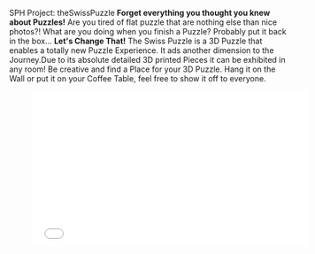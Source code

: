 SPH Project: theSwissPuzzle
__Forget everything you thought you knew about Puzzles!__ Are you tired of flat puzzle that are nothing else than nice photos?! What are you doing when you finish a Puzzle? Probably put it back in the box... __Let's Change That!__ The Swiss Puzzle is a 3D Puzzle that enables a totally new Puzzle Experience. It ads another dimension to the Journey.Due to its absolute detailed 3D printed Pieces it can be exhibited in any room! Be creative and find a Place for your 3D Puzzle. Hang it on the Wall or put it on your Coffee Table, feel free to show it off to everyone.

<figure><iframe frameborder="0" src="//www.youtube.com/embed/bKH99WrfQlE" style="width:500px;height:281px;"></iframe></figure>
